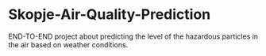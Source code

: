 # Skopje-Air-Quality-Prediction
END-TO-END project about predicting the level of the hazardous particles in the air based on weather conditions.
